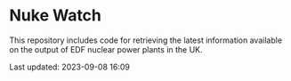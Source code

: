 # Nuke Watch

This repository includes code for retrieving the latest information available on the output of EDF nuclear power plants in the UK.

Last updated: 2023-09-08 16:09